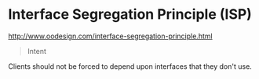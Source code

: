 # Interface Segregation Principle (ISP)

http://www.oodesign.com/interface-segregation-principle.html

> Intent

Clients should not be forced to depend upon interfaces that they don't use.
